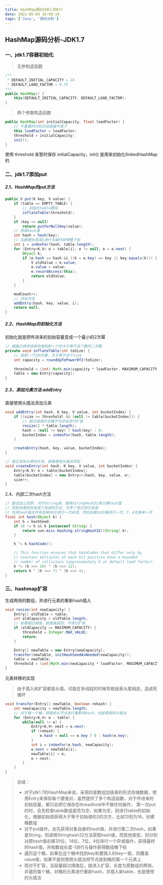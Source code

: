 ```yaml
---
title: HashMap源码分析(JDK7)
date: 2021-05-03 16:56:19
tags: ['Java', '源码分析']
---
```


## HashMap源码分析-JDK1.7

### 一、jdk1.7容器初始化

> 无参构造函数

```java
/**
 * DEFAULT_INITIAL_CAPACITY = 16
 * DEFAULT_LOAD_FACTOR = 0.75
**/
public HashMap() {
    this(DEFAULT_INITIAL_CAPACITY, DEFAULT_LOAD_FACTOR);
}
```

> 两个参数构造函数

```java
public HashMap(int initialCapacity, float loadFactor) {
	// 不重要的代码已经直接不放了
    this.loadFactor = loadFactor;
    threshold = initialCapacity;
    init();
}
```

使用 threshold 来暂时保存 initialCapacity，init() 是用来初始化llinkedHashMap的

### 二、jdk1.7添加put

##### 2.1、HashMap的put方法

```JAVA
public V put(K key, V value) {
    if (table == EMPTY_TABLE) {
        // 初始化table数组
        inflateTable(threshold);
    }
    if (key == null)
        return putForNullKey(value);
    // 获取hash值
    int hash = hash(key);
    // 与数据长度减1进行与操作获得桶下标
    int i = indexFor(hash, table.length);
    for (Entry<K,V> e = table[i]; e != null; e = e.next) {
        Object k;
        if (e.hash == hash && ((k = e.key) == key || key.equals(k))) {
            V oldValue = e.value;
            e.value = value;
            e.recordAccess(this);
            return oldValue;
        }
    }

    modCount++;
    // 添加方法
    addEntry(hash, key, value, i);
    return null;
}
```

##### 2.2、HashMap的初始化方法

初始化就是把传进来的初始容量变成一个最小的2次幂

```java
// 根据之前传进来的值找到一个的大于等于这个数的二次幂
private void inflateTable(int toSize) {
    // 找到一个2的次幂，大于等于这个size
    int capacity = roundUpToPowerOf2(toSize);
	
    threshold = (int) Math.min(capacity * loadFactor, MAXIMUM_CAPACITY + 1);
    table = new Entry[capacity];
}
```

##### 2.3、添加元素方法 addEntry

直接使用头插法添加元素

```java
void addEntry(int hash, K key, V value, int bucketIndex) {
    if ((size >= threshold) && (null != table[bucketIndex])) {
        // 超过阈值并且桶不为空会进行扩容
        resize(2 * table.length);
        hash = (null != key) ? hash(key) : 0;
        bucketIndex = indexFor(hash, table.length);
    }

    createEntry(hash, key, value, bucketIndex);
}

// 真正添加元素的方法，直接使用头插法添加
void createEntry(int hash, K key, V value, int bucketIndex) {
    Entry<K,V> e = table[bucketIndex];
    table[bucketIndex] = new Entry<>(hash, key, value, e);
    size++;
}
```

2.4、内部二次hash方法

```java
// 面试这么回答: 对于String类，使用stringHash32来计算hash值
// 而其他类型则采用了异或的方式，对多个地方进行异或
// 先将hash值无符号右移20位进行一次异或，然后右移14位再进行一次，7，4也各来一次
final int hash(Object k) {
    int h = hashSeed;
    if (0 != h && k instanceof String) {
        return sun.misc.Hashing.stringHash32((String) k);
    }

    h ^= k.hashCode();

    // This function ensures that hashCodes that differ only by
    // constant multiples at each bit position have a bounded
    // number of collisions (approximately 8 at default load factor).
    h ^= (h >>> 20) ^ (h >>> 12);
    return h ^ (h >>> 7) ^ (h >>> 4);
}
```

### 三、hashmap扩容

生成两倍的数组，并进行元素的重新hash插入

```java
void resize(int newCapacity) {
    Entry[] oldTable = table;
    int oldCapacity = oldTable.length;
    // 如果超过阈值，就直接返回，不进行扩容
    if (oldCapacity == MAXIMUM_CAPACITY) {
        threshold = Integer.MAX_VALUE;
        return;
    }

    Entry[] newTable = new Entry[newCapacity];
    transfer(newTable, initHashSeedAsNeeded(newCapacity));
    table = newTable;
    threshold = (int)Math.min(newCapacity * loadFactor, MAXIMUM_CAPACITY + 1);
}
```

元素转移的实现

> 由于插入和扩容都是头插，可能在多线程的时候导致链表头尾相连，造成死循环

```java
void transfer(Entry[] newTable, boolean rehash) {
    int newCapacity = newTable.length;
    // 对于每一个桶，获取到头节点进行重新的hash，也是使用的头插法
    for (Entry<K,V> e : table) {
        while(null != e) {
            Entry<K,V> next = e.next;
            if (rehash) {
                e.hash = null == e.key ? 0 : hash(e.key);
            }
            int i = indexFor(e.hash, newCapacity);
            e.next = newTable[i];
            newTable[i] = e;
            e = next;
        }
    }
}
```

> 总结：
>
> - 对于jdk1.7的HashMap来说，采用的是数组加链表的形式存储数据，使用Entry来保存每个键值对，虽然提供了多个构造函数，对于传进来的初始容量，都只会把它保存在threadhold中不做任何操作， 第一次put的时，会先检查table数组是否为空，如果为空，则进行table的初始化，根据初始值获得大于等于初始值的2的次方，比如13则为16，创建桶数组
> - 对于put操作，会先获得对象自身的hash值，并进行第二次hash，如果是String，则调用Stringhash32方法获取hash值，而其他类型，则分别对原hash值右移20位，14位，7位，4位进行一个异或操作，获得最终的hash值，并和数组长度-1进行与操作获得数组桶下标
> - 遍历这个桶，如果在这个桶中找到key和要插入的key一致，则覆盖value值，如果不是则使用头插法把节点放到桶的第一个元素上
> - 而对于扩容，当容量超过阈值后，就进入扩容，长度为原数组的两倍，并遍历每个桶，对桶的元素进行重新hash，并插入新table，也是使用的头插法